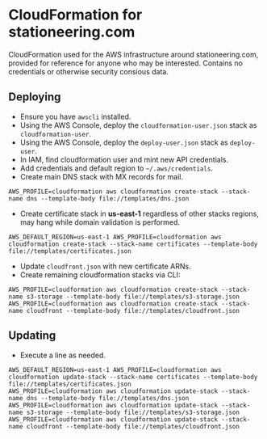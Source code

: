 # CloudFormation for stationeering.com

CloudFormation used for the AWS infrastructure around stationeering.com, provided for reference for anyone who may be interested. Contains no credentials or otherwise security consious data.

## Deploying

* Ensure you have `awscli` installed.
* Using the AWS Console, deploy the `cloudformation-user.json` stack as `cloudformation-user`. 
* Using the AWS Console, deploy the `deploy-user.json` stack as `deploy-user`. 
* In IAM, find cloudformation user and mint new API credentials.
* Add credentials and default region to `~/.aws/credentials`.
* Create main DNS stack with MX records for mail.
```
AWS_PROFILE=cloudformation aws cloudformation create-stack --stack-name dns --template-body file://templates/dns.json
```
* Create certificate stack in **us-east-1** regardless of other stacks regions, may hang while domain validation is performed.
```
AWS_DEFAULT_REGION=us-east-1 AWS_PROFILE=cloudformation aws cloudformation create-stack --stack-name certificates --template-body file://templates/certificates.json
```
* Update `cloudfront.json` with new certificate ARNs.
* Create remaining cloudformation stacks via CLI:
```
AWS_PROFILE=cloudformation aws cloudformation create-stack --stack-name s3-storage --template-body file://templates/s3-storage.json
AWS_PROFILE=cloudformation aws cloudformation create-stack --stack-name cloudfront --template-body file://templates/cloudfront.json
```

## Updating

* Execute a line as needed.
```
AWS_DEFAULT_REGION=us-east-1 AWS_PROFILE=cloudformation aws cloudformation update-stack --stack-name certificates --template-body file://templates/certificates.json
AWS_PROFILE=cloudformation aws cloudformation update-stack --stack-name dns --template-body file://templates/dns.json
AWS_PROFILE=cloudformation aws cloudformation update-stack --stack-name s3-storage --template-body file://templates/s3-storage.json
AWS_PROFILE=cloudformation aws cloudformation update-stack --stack-name cloudfront --template-body file://templates/cloudfront.json
```